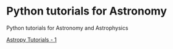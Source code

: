 # Python tutorials for Astronomy
Python tutorials for Astronomy and Astrophysics


[Astropy Tutorials - 1](https://github.com/sonithls/Python_tutorials_for_Astronomy/blob/main/doc/Astropy%20tutorial-1.html)
